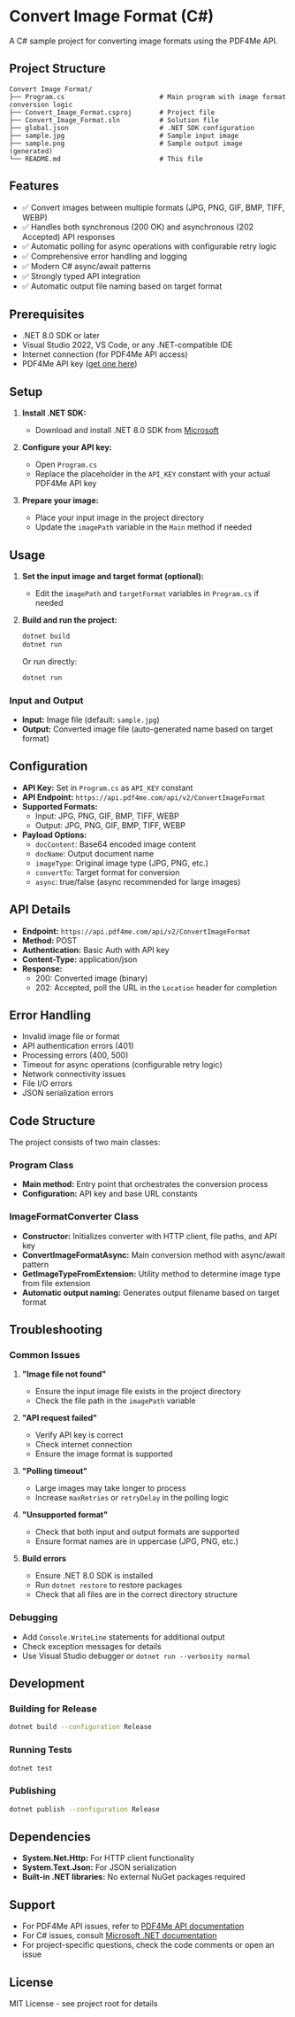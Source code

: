 # Convert Image Format (C#)

A C# sample project for converting image formats using the PDF4Me API.

## Project Structure

```
Convert Image Format/
├── Program.cs                        # Main program with image format conversion logic
├── Convert_Image_Format.csproj       # Project file
├── Convert_Image_Format.sln          # Solution file
├── global.json                       # .NET SDK configuration
├── sample.jpg                        # Sample input image
├── sample.png                        # Sample output image (generated)
└── README.md                         # This file
```

## Features

- ✅ Convert images between multiple formats (JPG, PNG, GIF, BMP, TIFF, WEBP)
- ✅ Handles both synchronous (200 OK) and asynchronous (202 Accepted) API responses
- ✅ Automatic polling for async operations with configurable retry logic
- ✅ Comprehensive error handling and logging
- ✅ Modern C# async/await patterns
- ✅ Strongly typed API integration
- ✅ Automatic output file naming based on target format

## Prerequisites

- .NET 8.0 SDK or later
- Visual Studio 2022, VS Code, or any .NET-compatible IDE
- Internet connection (for PDF4Me API access)
- PDF4Me API key ([get one here](https://dev.pdf4me.com/dashboard/#/api-keys/))

## Setup

1. **Install .NET SDK:**
   - Download and install .NET 8.0 SDK from [Microsoft](https://dotnet.microsoft.com/download)

2. **Configure your API key:**
   - Open `Program.cs`
   - Replace the placeholder in the `API_KEY` constant with your actual PDF4Me API key

3. **Prepare your image:**
   - Place your input image in the project directory
   - Update the `imagePath` variable in the `Main` method if needed

## Usage

1. **Set the input image and target format (optional):**
   - Edit the `imagePath` and `targetFormat` variables in `Program.cs` if needed

2. **Build and run the project:**
   ```bash
   dotnet build
   dotnet run
   ```

   Or run directly:
   ```bash
   dotnet run
   ```

### Input and Output

- **Input:** Image file (default: `sample.jpg`)
- **Output:** Converted image file (auto-generated name based on target format)

## Configuration

- **API Key:** Set in `Program.cs` as `API_KEY` constant
- **API Endpoint:** `https://api.pdf4me.com/api/v2/ConvertImageFormat`
- **Supported Formats:**
  - Input: JPG, PNG, GIF, BMP, TIFF, WEBP
  - Output: JPG, PNG, GIF, BMP, TIFF, WEBP
- **Payload Options:**
  - `docContent`: Base64 encoded image content
  - `docName`: Output document name
  - `imageType`: Original image type (JPG, PNG, etc.)
  - `convertTo`: Target format for conversion
  - `async`: true/false (async recommended for large images)

## API Details

- **Endpoint:** `https://api.pdf4me.com/api/v2/ConvertImageFormat`
- **Method:** POST
- **Authentication:** Basic Auth with API key
- **Content-Type:** application/json
- **Response:**
  - 200: Converted image (binary)
  - 202: Accepted, poll the URL in the `Location` header for completion

## Error Handling

- Invalid image file or format
- API authentication errors (401)
- Processing errors (400, 500)
- Timeout for async operations (configurable retry logic)
- Network connectivity issues
- File I/O errors
- JSON serialization errors

## Code Structure

The project consists of two main classes:

### Program Class
- **Main method:** Entry point that orchestrates the conversion process
- **Configuration:** API key and base URL constants

### ImageFormatConverter Class
- **Constructor:** Initializes converter with HTTP client, file paths, and API key
- **ConvertImageFormatAsync:** Main conversion method with async/await pattern
- **GetImageTypeFromExtension:** Utility method to determine image type from file extension
- **Automatic output naming:** Generates output filename based on target format

## Troubleshooting

### Common Issues

1. **"Image file not found"**
   - Ensure the input image file exists in the project directory
   - Check the file path in the `imagePath` variable

2. **"API request failed"**
   - Verify API key is correct
   - Check internet connection
   - Ensure the image format is supported

3. **"Polling timeout"**
   - Large images may take longer to process
   - Increase `maxRetries` or `retryDelay` in the polling logic

4. **"Unsupported format"**
   - Check that both input and output formats are supported
   - Ensure format names are in uppercase (JPG, PNG, etc.)

5. **Build errors**
   - Ensure .NET 8.0 SDK is installed
   - Run `dotnet restore` to restore packages
   - Check that all files are in the correct directory structure

### Debugging

- Add `Console.WriteLine` statements for additional output
- Check exception messages for details
- Use Visual Studio debugger or `dotnet run --verbosity normal`

## Development

### Building for Release
```bash
dotnet build --configuration Release
```

### Running Tests
```bash
dotnet test
```

### Publishing
```bash
dotnet publish --configuration Release
```

## Dependencies

- **System.Net.Http:** For HTTP client functionality
- **System.Text.Json:** For JSON serialization
- **Built-in .NET libraries:** No external NuGet packages required

## Support

- For PDF4Me API issues, refer to [PDF4Me API documentation](https://developer.pdf4me.com/docs/api/)
- For C# issues, consult [Microsoft .NET documentation](https://docs.microsoft.com/en-us/dotnet/)
- For project-specific questions, check the code comments or open an issue

## License

MIT License - see project root for details 